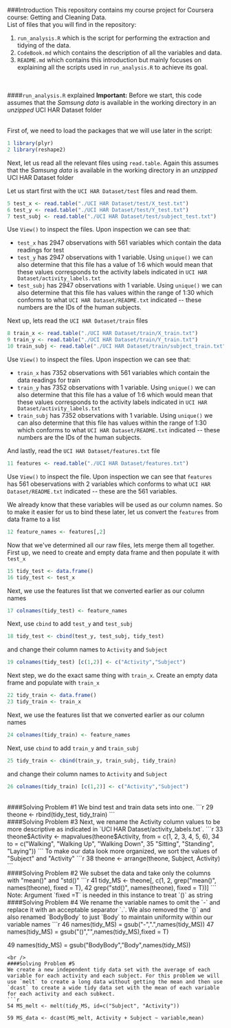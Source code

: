 ###Introduction
This repository contains my course project for Coursera course: Getting and Cleaning Data.  
List of files that you will find in the repository:  
 1. `run_analysis.R` which is the script for performing the extraction and tidying of the data.  
 2. `CodeBook.md` which contains the description of all the variables and data.  
 3. `README.md` which contains this introduction but mainly focuses on explaining all the scripts used in `run_analysis.R` to achieve its goal.  
<br /><br />

####`run_analysis.R` explained
**Important:** Before we start, this code assumes that the *Samsung data* is available in the working directory in an *unzipped* UCI HAR Dataset folder  
<br />

First of, we need to load the packages that we will use later in the script:
```r
1 library(plyr)
2 library(reshape2)
```

Next, let us read all the relevant files using `read.table`. Again this assumes that the *Samsung data* is available in the working directory in an *unzipped* UCI HAR Dataset folder  

Let us start first with the `UCI HAR Dataset/test` files and read them. 
```r
5 test_x <- read.table("./UCI HAR Dataset/test/X_test.txt")
6 test_y <- read.table("./UCI HAR Dataset/test/Y_test.txt")
7 test_subj <- read.table("./UCI HAR Dataset/test/subject_test.txt")
```
Use `View()` to inspect the files. Upon inspection we can see that: 
* `test_x` has 2947 observations with 561 variables which contain the data readings for test  
* `test_y` has 2947 observations with 1 variable. Using `unique()` we can also determine that this file has a value of 1:6 which would mean that these values corresponds to the activity labels indicated in `UCI HAR Dataset/activity_labels.txt`  
* `test_subj` has 2947 observations with 1 variable. Using `unique()` we can also determine that this file has values within the range of 1:30 which conforms to what `UCI HAR Dataset/README.txt` indicated -- these numbers are the IDs of the human subjects.  

Next up, lets read the `UCI HAR Dataset/train` files
```r
8 train_x <- read.table("./UCI HAR Dataset/train/X_train.txt")
9 train_y <- read.table("./UCI HAR Dataset/train/Y_train.txt")
10 train_subj <- read.table("./UCI HAR Dataset/train/subject_train.txt")
```
Use `View()` to inspect the files. Upon inspection we can see that: 
* `train_x` has 7352 observations with 561 variables which contain the data readings for train  
* `train_y` has 7352 observations with 1 variable. Using `unique()` we can also determine that this file has a value of 1:6 which would mean that these values corresponds to the activity labels indicated in `UCI HAR Dataset/activity_labels.txt`  
* `train_subj` has 7352 observations with 1 variable. Using `unique()` we can also determine that this file has values within the range of 1:30 which conforms to what `UCI HAR Dataset/README.txt` indicated -- these numbers are the IDs of the human subjects.  

And lastly, read the `UCI HAR Dataset/features.txt` file
```r
11 features <- read.table("./UCI HAR Dataset/features.txt")
```
Use `View()` to inspect the file. Upon inspection we can see that `features` has 561 obeservations with 2 variables which conforms to what `UCI HAR Dataset/README.txt` indicated -- these are the 561 variables.  

We already know that these variables will be used as our column names. So to make it easier for us to bind these later, let us convert the `features` from data frame to a list
```r
12 feature_names <- features[,2]
```
Now that we've determined all our raw files, lets merge them all together. First up, we need to create and empty data frame and then populate it with `test_x`
```r
15 tidy_test <- data.frame()
16 tidy_test <- test_x
```
Next, we use the features list that we converted earlier as our column names
```r
17 colnames(tidy_test) <- feature_names
```
Next, use `cbind` to add `test_y` and `test_subj`
```r
18 tidy_test <- cbind(test_y, test_subj, tidy_test)
```
and change their column names to `Activity` and `Subject`
```r
19 colnames(tidy_test) [c(1,2)] <- c("Activity","Subject")
```
Next step, we do the exact same thing with `train_x`. Create an empty data frame and populate with `train_x`
```r
22 tidy_train <- data.frame()
23 tidy_train <- train_x
```
Next, we use the features list that we converted earlier as our column names
```r
24 colnames(tidy_train) <- feature_names
```
Next, use `cbind` to add `train_y` and `train_subj`
```r
25 tidy_train <- cbind(train_y, train_subj, tidy_train)
```
and change their column names to `Activity` and `Subject`
```r
26 colnames(tidy_train) [c(1,2)] <- c("Activity","Subject")
```
<br />
####Solving Problem #1
We bind test and train data sets into one.
```r
29 theone <- rbind(tidy_test, tidy_train)
```
<br />
####Solving Problem #3
Next, we rename the Activity column values to be more descriptive as indicated in `UCI HAR Dataset/activity_labels.txt`.
```r
33 theone$Activity <- mapvalues(theone$Activity, from = c(1, 2, 3, 4, 5, 6), 
34                                 to = c("Walking", "Walking Up", "Walking Down",
35                                        "Sitting", "Standing", "Laying"))
```
To make our data look more organized, we sort the values of "Subject" and "Activity"
```r
38 theone <- arrange(theone, Subject, Activity)
```
<br />
####Solving Problem #2
We subset the data and take only the columns with "mean()" and "std()"
```r
41 tidy_MS <- theone[, c(1, 2, grep("mean()", names(theone), fixed = T), 
42                      grep("std()", names(theone), fixed = T))]
```
Note: Argument `fixed =T` is needed in this instance to treat `()` as string
<br />
####Solving Problem #4
We rename the variable names to omit the `-` and replace it with an acceptable separator `.`. We also removed the `()` and also renamed `BodyBody` to just `Body` to maintain uniformity within our variable names
```r
46 names(tidy_MS) = gsub("-",".",names(tidy_MS))
47 names(tidy_MS) = gsub("()","",names(tidy_MS),fixed = T)

49 names(tidy_MS) = gsub("BodyBody","Body",names(tidy_MS))
```
<br />
####Solving Problem #5
We create a new independent tidy data set with the average of each variable for each activity and each subject. For this problem we will use `melt` to create a long data without getting the mean and then use `dcast` to create a wide tidy data set with the mean of each variable for each activity and each subkect.
```r
54 MS_melt <- melt(tidy_MS, id=c("Subject", "Activity"))

59 MS_data <- dcast(MS_melt, Activity + Subject ~ variable,mean)
```

